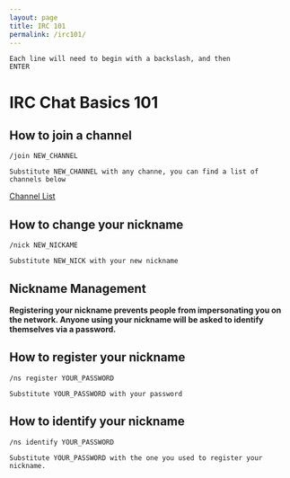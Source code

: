 ```yaml
---
layout: page
title: IRC 101
permalink: /irc101/
---
```


<code>Each line will need to begin with a backslash, and then ENTER</code>

IRC Chat Basics 101
===================

How to join a channel
-----
<code>/join NEW_CHANNEL</code>

<code>Substitute NEW_CHANNEL with any channe, you can find a list of channels below</code>

[Channel List](https://worldgenesis.github.io/channels/)


How to change your nickname
------
<code>/nick NEW_NICKAME</code>

<code>Substitute NEW_NICK with your new nickname</code>

<h2>Nickname Management</h2>

<strong>Registering your nickname prevents people from impersonating you on the network. Anyone using your nickname will be asked to identify themselves via a password.</strong>

How to register your nickname
------
<code>/ns register YOUR_PASSWORD</code>

<code>Substitute YOUR_PASSWORD with your password</code>

How to identify your nickname
------
<code>/ns identify YOUR_PASSWORD</code>

<code>Substitute YOUR_PASSWORD with the one you used to register your nickname.</code>
